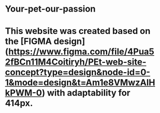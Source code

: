# Your-pet-our-passion
# This website was created based on the [FIGMA  design] (https://www.figma.com/file/4Pua52fBCn11M4Coitiryh/PEt-web-site-concept?type=design&node-id=0-1&mode=design&t=Am1e8VMwzAlHkPWM-0) with adaptability for 414px.
